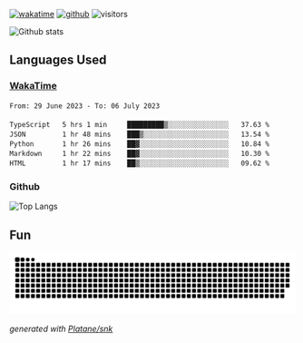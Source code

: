 [![wakatime](https://wakatime.com/badge/user/82c377cd-a54c-404c-b7df-177b313ca539.svg)](https://wakatime.com/@82c377cd-a54c-404c-b7df-177b313ca539)
[![github](https://img.shields.io/github/followers/xinthose?logo=github&style=plastic)](https://github.com/alanhamlett?tab=followers)
![visitors](https://visitor-badge.glitch.me/badge?page_id=xinthose&left_color=green&right_color=red)

![Github stats](https://github-readme-stats.vercel.app/api?username=xinthose&show_icons=true&theme=radical&count_private=true)

## Languages Used

### [WakaTime](https://wakatime.com/)
<!--START_SECTION:waka-->

```txt
From: 29 June 2023 - To: 06 July 2023

TypeScript   5 hrs 1 min     █████████▒░░░░░░░░░░░░░░░   37.63 %
JSON         1 hr 48 mins    ███▒░░░░░░░░░░░░░░░░░░░░░   13.54 %
Python       1 hr 26 mins    ██▓░░░░░░░░░░░░░░░░░░░░░░   10.84 %
Markdown     1 hr 22 mins    ██▓░░░░░░░░░░░░░░░░░░░░░░   10.30 %
HTML         1 hr 17 mins    ██▒░░░░░░░░░░░░░░░░░░░░░░   09.62 %
```

<!--END_SECTION:waka-->

### Github

![Top Langs](https://github-readme-stats.vercel.app/api/top-langs/?username=xinthose)

## Fun
![github contribution grid snake animation](https://raw.githubusercontent.com/xinthose/xinthose/output/github-contribution-grid-snake.svg)

_generated with [Platane/snk](https://github.com/Platane/snk)_
